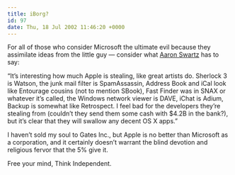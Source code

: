 ```yaml
---
title: iBorg?
id: 97
date: Thu, 18 Jul 2002 11:46:20 +0000
---
```


For all of those who consider Microsoft the ultimate evil because they assimilate ideas from the little guy — consider what [Aaron Swartz](http://www.aaronsw.com/weblog/000424) has to say:  

“It’s interesting how much Apple is stealing, like great artists do. Sherlock 3 is Watson, the junk mail filter is SpamAssassin, Address Book and iCal look like Entourage cousins (not to mention SBook), Fast Finder was in SNAX or whatever it’s called, the Windows network viewer is DAVE, iChat is Adium, Backup is somewhat like Retrospect. I feel bad for the developers they’re stealing from (couldn’t they send them some cash with $4.2B in the bank?), but it’s clear that they will swallow any decent OS X apps.”  

I haven’t sold my soul to Gates Inc., but Apple is no better than Microsoft as a corporation, and it certainly doesn’t warrant the blind devotion and religious fervor that the 5% give it.  

Free your mind, Think Independent.





